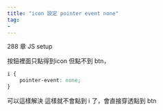 ```yaml
---
title: "icon 設定 pointer event none"
tag: 
- 
---
```

288 章 JS setup

按鈕裡面只點得到icon 但點不到 btn，
```css
i {
	pointer-event: none;
}
```
可以這樣解決
這樣就不會點到 i 了，會直接穿透點到 btn